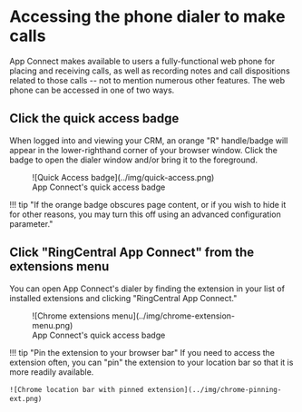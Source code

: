 # Accessing the phone dialer to make calls

App Connect makes available to users a fully-functional web phone for placing and receiving calls, as well as recording notes and call dispositions related to those calls -- not to mention numerous other features. The web phone can be accessed in one of two ways.

## Click the quick access badge

When logged into and viewing your CRM, an orange "R" handle/badge will appear in the lower-righthand corner of your browser window. Click the badge to open the dialer window and/or bring it to the foreground. 

<figure markdown>
  ![Quick Access badge](../img/quick-access.png)
  <figcaption>App Connect's quick access badge</figcaption>
</figure>

!!! tip "If the orange badge obscures page content, or if you wish to hide it for other reasons, you may turn this off using an advanced configuration parameter."

## Click "RingCentral App Connect" from the extensions menu

You can open App Connect's dialer by finding the extension in your list of installed extensions and clicking "RingCentral App Connect."

<figure markdown>
  ![Chrome extensions menu](../img/chrome-extension-menu.png)
  <figcaption>App Connect's quick access badge</figcaption>
</figure>

!!! tip "Pin the extension to your browser bar"
    If you need to access the extension often, you can "pin" the extension to your location bar so that it is more readily available.
	
    ![Chrome location bar with pinned extension](../img/chrome-pinning-ext.png)

